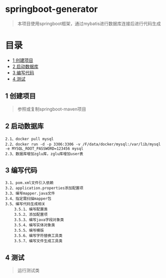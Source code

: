 # springboot-generator
> 本项目使用springboot框架，通过mybatis进行数据库连接后进行代码生成

# 目录
* [1 创建项目](#01)
* [2 启动数据库](#02)
* [3 编写代码](#03)
* [4 测试](#04)

## <div id="01"></div>
## 1 创建项目
> 参照或复制springboot-maven项目

## <div id="02"></div>
## 2 启动数据库
    2.1、docker pull mysql
    2.2、docker run -d -p 3306:3306 -v /F/data/docker/mysql:/var/lib/mysql -e MYSQL_ROOT_PASSWORD=123456 mysql
    2.3、数据库增加zglu库，zglu库增加user表
    
## <div id="03"></div>
## 3 编写代码    
    3.1、pom.xml文件引入依赖
    3.2、application.properties添加配置项
    3.3、编写mapper.java文件
    3.4、指定需扫描mapper包
    3.5、编写代码生成相关
        3.5.1、编写配置类
        3.5.2、添加配置项
        3.5.3、编写java字段对象类
        3.5.4、编写实体对象类
        3.5.5、编写模版
        3.5.6、编写字符替换工具类
        3.5.7、编写文件生成工具类

## <div id="04"></div>
## 4 测试  
> 运行测试类          